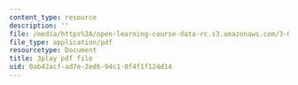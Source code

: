 ```yaml
---
content_type: resource
description: ''
file: /media/https%3A/open-learning-course-data-rc.s3.amazonaws.com/3-054-cellular-solids-structure-properties-and-applications-spring-2015/0ab42acfad7e2ed694c10f4f1f124d14_q-9YlXesHtI.pdf
file_type: application/pdf
resourcetype: Document
title: 3play pdf file
uid: 0ab42acf-ad7e-2ed6-94c1-0f4f1f124d14
---
```

